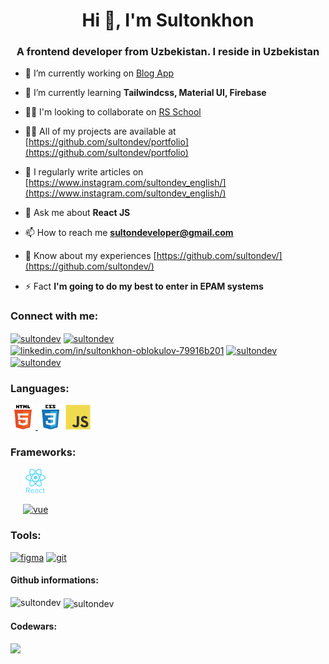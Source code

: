 <h1 align="center">Hi 👋, I'm Sultonkhon</h1>
<h3 align="center">A frontend developer from Uzbekistan. I reside in Uzbekistan</h3>

- 🔭 I’m currently working on [Blog App](https://learn-app-blog.vercel.app/)

- 🌱 I’m currently learning **Tailwindcss, Material UI, Firebase**

- 👯‍♂️ I'm looking to collaborate on [RS School](https://docs.rs.school/#/)

- 👨‍💻 All of my projects are available at [https://github.com/sultondev/portfolio](https://github.com/sultondev/portfolio)

- 📝 I regularly write articles on [https://www.instagram.com/sultondev_english/](https://www.instagram.com/sultondev_english/)

- 💬 Ask me about **React JS**

- 📫 How to reach me **sultondeveloper@gmail.com**

- 📄 Know about my experiences [https://github.com/sultondev/](https://github.com/sultondev/)

- ⚡ Fact **I'm going to do my best to enter in EPAM systems**

<h3 align="left">Connect with me:</h3>
<p align="left">
<a href="https://codepen.io/sultondev" target="blank"><img align="center" src="https://raw.githubusercontent.com/rahuldkjain/github-profile-readme-generator/master/src/images/icons/Social/codepen.svg" alt="sultondev" height="30" width="40" /></a>
<a href="https://twitter.com/sultondev" target="blank"><img align="center" src="https://raw.githubusercontent.com/rahuldkjain/github-profile-readme-generator/master/src/images/icons/Social/twitter.svg" alt="sultondev" height="30" width="40" /></a>
<a href="https://linkedin.com/in/linkedin.com/in/sultonkhon-oblokulov-79916b201" target="blank"><img align="center" src="https://raw.githubusercontent.com/rahuldkjain/github-profile-readme-generator/master/src/images/icons/Social/linked-in-alt.svg" alt="linkedin.com/in/sultonkhon-oblokulov-79916b201" height="30" width="40" /></a>
<a href="https://instagram.com/sultondev" target="blank"><img align="center" src="https://raw.githubusercontent.com/rahuldkjain/github-profile-readme-generator/master/src/images/icons/Social/instagram.svg" alt="sultondev" height="30" width="40" /></a>
<a href="https://dribbble.com/sultondeveloper" target="blank"><img align="center" src="https://raw.githubusercontent.com/rahuldkjain/github-profile-readme-generator/master/src/images/icons/Social/dribbble.svg" alt="sultondev" height="30" width="40" /></a>
</p>

<h3 align="left">Languages:</h3>
<p align="left"> 
<a href="https://www.w3.org/html/" target="_blank"> <img src="https://raw.githubusercontent.com/devicons/devicon/master/icons/html5/html5-original-wordmark.svg" alt="html5" width="40" height="40"/></a><a href="https://www.w3schools.com/css/" target="_blank"> 
<img src="https://raw.githubusercontent.com/devicons/devicon/master/icons/css3/css3-original-wordmark.svg" alt="css3" width="40" height="40"/></a> <a href="https://developer.mozilla.org/en-US/docs/Web/JavaScript" target="_blank"> <img src="https://raw.githubusercontent.com/devicons/devicon/master/icons/javascript/javascript-original.svg" alt="javascript" width="40" height="40"/></a>
</p>

<h3 align="left">Frameworks:</h3>
<p align="left">
<a href="https://reactjs.org/" target="_blank"> <img src="https://raw.githubusercontent.com/devicons/devicon/master/icons/react/react-original-wordmark.svg" style="margin: 0 20px;" alt="react" width="40" height="40"/> </a>

  <a href="https://reactjs.org/" target="_blank"> <img src="https://w7.pngwing.com/pngs/854/555/png-transparent-vue-js-hd-logo-thumbnail.png" alt="vue" style="margin: 0 20px;" width="40" height="40"/> </a>
</p>
  
<h3 align="left">Tools:</h3>
<p align="left">
<a href="https://www.figma.com/" target="_blank"> <img src="https://www.vectorlogo.zone/logos/figma/figma-icon.svg" alt="figma" width="40" height="40"/></a>
<a href="https://git-scm.com/" target="_blank"> <img src="https://www.vectorlogo.zone/logos/git-scm/git-scm-icon.svg" alt="git" width="40" height="40"/> </a>
</p>

<h4 align="left">Github informations:</h4>
<p><img align="left" src="https://github-readme-stats.vercel.app/api/top-langs?username=sultondev&show_icons=true&locale=en&layout=compact" alt="sultondev" /></p>

<p>&nbsp;<img align="center" src="https://github-readme-stats.vercel.app/api?username=sultondev&show_icons=true&locale=en" alt="sultondev" /></p>

<h4 align="left">Codewars:</h4>
<div align="center" style="display: flex; justify-content: center; text-align: center ; align-items:center; ">
  <img style="display: flex; align-items:center; " src="https://www.codewars.com/users/ADDIC42/badges/large" width="600" />
</div>
